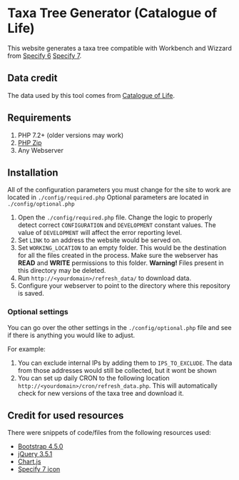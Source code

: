 # Taxa Tree Generator (Catalogue of Life)
This website generates a taxa tree compatible with Workbench and Wizzard from [Specify 6](https://github.com/specify/specify6) [Specify 7](https://github.com/specify/specify7).

## Data credit
The data used by this tool comes from [Catalogue of Life](http://catalogueoflife.org/).

## Requirements
1. PHP 7.2+ (older versions may work)
1. [PHP Zip](https://stackoverflow.com/questions/18774568/installing-php-zip-extension)
1. Any Webserver

## Installation
All of the configuration parameters you must change for the site to work are located in `./config/required.php`
Optional parameters are located in `./config/optional.php`

1. Open the `./config/required.php` file. Change the logic to properly detect correct `CONFIGURATION` and `DEVELOPMENT` constant values. The value of `DEVELOPMENT` will affect the error reporting level.
1. Set `LINK` to an address the website would be served on.
1. Set `WORKING_LOCATION` to an empty folder. This would be the destination for all the files created in the process. Make sure the webserver has **READ** and **WRITE** permissions to this folder. **Warning!** Files present in this directory may be deleted.
1. Run `http://<yourdomain>/refresh_data/` to download data.
1. Configure your webserver to point to the directory where this repository is saved.


### Optional settings
You can go over the other settings in the `./config/optional.php` file and see if there is anything you would like to adjust.

For example:
1. You can exclude internal IPs by adding them to `IPS_TO_EXCLUDE`. The data from those addresses would still be collected, but it wont be shown
1. You can set up daily CRON to the following location `http://<yourdomain>/cron/refresh_data.php`. This will automatically check for new versions of the taxa tree and download it.

## Credit for used resources
There were snippets of code/files from the following resources used:
- [Bootstrap 4.5.0](https://github.com/twbs/bootstrap)
- [jQuery 3.5.1](https://github.com/jquery/jquery)
- [Chart.js](https://github.com/chartjs/Chart.js)
- [Specify 7 icon](https://sp7demofish.specifycloud.org/static/img/fav_icon.png)
